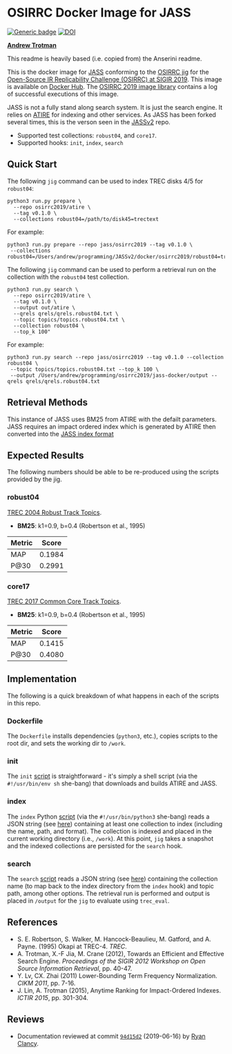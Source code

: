 <!--
./init.sh
docker build . -t jass/osirrc2019
python3 run.py prepare --repo jass/osirrc2019 --collections robust04=/Users/andrew/programming/JASSv2/docker/osirrc2019/robust04=trectext
python3 run.py search  --repo jass/osirrc2019 --collection robust04 --topic topics.robust04.301-450.601-700.txt --top_k 100 --output /Users/andrew/programming/osirrc2019/jass-docker/output --qrels qrels/qrels.robust2004.txt
-->
# OSIRRC Docker Image for JASS
[![Generic badge](https://img.shields.io/badge/DockerHub-go%21-yellow.svg)](https://hub.docker.com/r/osirrc2019/jass)
[![DOI](https://zenodo.org/badge/DOI/10.5281/zenodo.3247163.svg)](https://doi.org/10.5281/zenodo.3247163)

[**Andrew Trotman**](https://github.com/andrewtrotman)

This readme is heavily based (i.e. copied from) the Anserini readme.

This is the docker image for [JASS](https://github.com/andrewtrotman/JASSv2/tree/master/JASSv1) conforming to the [OSIRRC jig](https://github.com/osirrc/jig/) for the [Open-Source IR Replicability Challenge (OSIRRC) at SIGIR 2019](https://osirrc.github.io/osirrc2019/).
This image is available on [Docker Hub](https://hub.docker.com/r/osirrc2019/jass).
The [OSIRRC 2019 image library](https://github.com/osirrc/osirrc2019-library) contains a log of successful executions of this image.

JASS is not a fully stand along search system.  It is just the search engine.  It relies on [ATIRE](http://atire.org) for indexing and other services.  As JASS has been forked several times, this is the verson seen in the [JASSv2](https://github.com/andrewtrotman/JASSv2) repo.

+ Supported test collections: `robust04`, and `core17`.
+ Supported hooks: `init`, `index`, `search`

## Quick Start

The following `jig` command can be used to index TREC disks 4/5 for `robust04`:

```
python3 run.py prepare \
  --repo osirrc2019/atire \
  --tag v0.1.0 \
  --collections robust04=/path/to/disk45=trectext
```

For example:

```
python3 run.py prepare --repo jass/osirrc2019 --tag v0.1.0 \
 --collections robust04=/Users/andrew/programming/JASSv2/docker/osirrc2019/robust04=trectext
```

The following `jig` command can be used to perform a retrieval run on the collection with the `robust04` test collection.

```
python3 run.py search \
  --repo osirrc2019/atire \
  --tag v0.1.0 \
  --output out/atire \
  --qrels qrels/qrels.robust04.txt \
  --topic topics/topics.robust04.txt \
  --collection robust04 \ 
  --top_k 100"
```

For example:

```
python3 run.py search --repo jass/osirrc2019 --tag v0.1.0 --collection robust04 \
 --topic topics/topics.robust04.txt --top_k 100 \
 --output /Users/andrew/programming/osirrc2019/jass-docker/output --qrels qrels/qrels.robust04.txt
```

## Retrieval Methods
This instance of JASS uses BM25 from ATIRE with the defailt parameters.  JASS requires an impact ordered index which is generated by ATIRE then converted into the [JASS index format](https://github.com/andrewtrotman/JASSv2/wiki/JASSv1)

## Expected Results

The following numbers should be able to be re-produced using the scripts provided by the jig.

### robust04
[TREC 2004 Robust Track Topics](http://trec.nist.gov/data/robust/04.testset.gz).
+ **BM25**: k1=0.9, b=0.4 (Robertson et al., 1995) 

|Metric | Score |
|----|----|
| MAP |  0.1984 |
| P@30 | 0.2991 |

### core17
[TREC 2017 Common Core Track Topics](https://trec.nist.gov/data/core/core_nist.txt).
+ **BM25**: k1=0.9, b=0.4 (Robertson et al., 1995) 

|Metric | Score |
|----|----|
| MAP | 0.1415 |
| P@30 | 0.4080 |


## Implementation

The following is a quick breakdown of what happens in each of the scripts in this repo.

### Dockerfile

The `Dockerfile` installs dependencies (`python3`, etc.), copies scripts to the root dir, and sets the working dir to `/work`.

### init

The `init` [script](init) is straightforward - it's simply a shell script (via the `#!/usr/bin/env sh` she-bang) that downloads and builds ATIRE and JASS.

### index

The `index` Python [script](index) (via the `#!/usr/bin/python3` she-bang) reads a JSON string (see [here](https://github.com/osirrc/jig#index)) containing at least one collection to index (including the name, path, and format).
The collection is indexed and placed in the current working directory (i.e., `/work`).
At this point, `jig` takes a snapshot and the indexed collections are persisted for the `search` hook.

### search

The `search` [script](search) reads a JSON string (see [here](https://github.com/osirrc/jig#search)) containing the collection name (to map back to the index directory from the `index` hook) and topic path, among other options.
The retrieval run is performed and output is placed in `/output` for the `jig` to evaluate using `trec_eval`.

## References

+ S. E. Robertson, S. Walker, M. Hancock-Beaulieu, M. Gatford, and A. Payne. (1995) Okapi at TREC-4. _TREC_.
+ A. Trotman, X.-F Jia, M. Crane (2012), Towards an Efficient and Effective Search Engine. _Proceedings of the SIGIR 2012 Workshop on Open Source Information Retrieval_, pp. 40-47.
+ Y. Lv, CX. Zhai (2011) Lower-Bounding Term Frequency Normalization. _CIKM 2011_, pp. 7-16.
+ J. Lin, A. Trotman (2015), Anytime Ranking for Impact-Ordered Indexes. _ICTIR 2015_, pp. 301-304.

## Reviews

+ Documentation reviewed at commit [`94d15d2`](https://github.com/osirrc/jass-docker/commit/0a65222f9da26c2779429afe9fdebc17a94d15d2) (2019-06-16) by [Ryan Clancy](https://github.com/r-clancy/).
